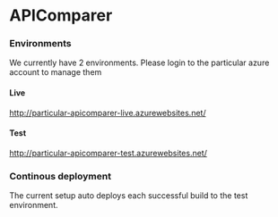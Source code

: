 # APIComparer


### Environments

We currently have 2 environments. Please login to the particular azure account to manage them

#### Live
http://particular-apicomparer-live.azurewebsites.net/

#### Test
http://particular-apicomparer-test.azurewebsites.net/


### Continous deployment

The current setup auto deploys each successful build to the test environment. 
